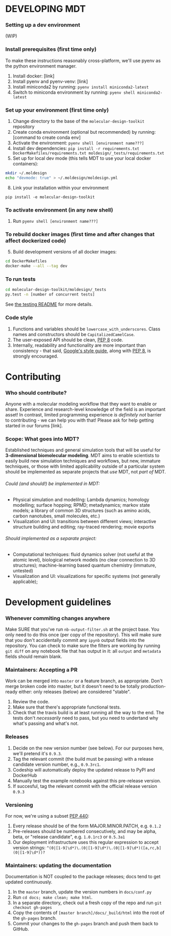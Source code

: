 # DEVELOPING MDT

### Setting up a dev environment
(WIP)

### Install prerequisites (first time only)
To make these instructions reasonably cross-platform, we'll use pyenv as the python environment manager. 
1. Install docker: [link]
2. Install pyenv and pyenv-venv: [link]
3. Install miniconda2 by running: `pyenv install miniconda2-latest`
4. Switch to miniconda environment by running: `pyenv shell miniconda2-latest`

### Set up your environment (first time only)
1. Change directory to the base of the `molecular-design-toolkit` repository
1. Create conda environment (optional but recommended) by running: [command to create conda env]
2. Activate the environment: `pyenv shell [environment name???]`
1. Install dev dependencies: `pip install -r requirements.txt DockerMakefiles/requirements.txt moldesign/_tests/requirements.txt`
2. Set up for local dev mode (this tells MDT to use your local docker containers):
```bash
mkdir ~/.moldesign
echo "devmode: true" > ~/.moldesign/moldesign.yml
```
8. Link your installation within your environment
```
pip install -e molecular-design-toolkit
```

### To activate environment (in any new shell)
1. Run `pyenv shell [environment name???]`

### To rebuild docker images (first time and after changes that affect dockerized code)
5. Build development versions of all docker images:
```bash
cd DockerMakefiles
docker-make --all --tag dev
```

### To run tests
```bash
cd molecular-design-toolkit/moldesign/_tests
py.test -n [number of concurrent tests]
```

See [the testing README](moldesign/_tests/README.md) for more details.


 
### Code style
1. Functions and variables should be `lowercase_with_underscores`. Class names and constructors should be `CapitalizedCamelCase`.
1. The user-exposed API should be clean, [PEP 8](https://www.python.org/dev/peps/pep-0008/) code.
1. Internally, readability and functionality are more important than consistency - that said,  [Google's style guide](https://google.github.io/styleguide/pyguide.html), along with [PEP 8](https://www.python.org/dev/peps/pep-0008/), is strongly encouraged.


# Contributing

### Who should contribute?
Anyone with a molecular modeling workflow that they want to enable or share. Experience and research-level knowledge of the field is an important asset! In contrast, limited programming experience *is definitely not* barrier to contributing - we can help you with that! Please ask for help getting started in our forums [link].

### Scope: What goes into MDT?
Established techniques and general simulation tools that will be useful for **3-dimensional biomolecular modeling**. MDT aims to enable scientists to easily build new simulation techniques and workflows, but new, immature techniques, or those with limited applicability outside of a particular system should be implemented as separate projects that *use* MDT, not *part of* MDT.
###### Could (and should!) be implemented in MDT:
 * Physical simulation and modelilng: Lambda dynamics; homology modelling; surface hopping; RPMD; metadynamics; markov state models; a library of common 3D structures (such as amino acids, carbon nanotubes, small molecules, etc.)
 * Visualization and UI: transitions between different views; interactive structure building and editing; ray-traced rendering; movie exports
 
###### Should implemented as a separate project:
 * Computational techniques: fluid dynamics solver (not useful at the atomic level), biological network models (no clear connection to 3D structures); machine-learning based quantum chemistry (immature, untested)
 * Visualization and UI: visualizations for specific systems (not generally applicable); 


# Development guidelines

### Whenever commiting changes anywhere

Make SURE that you've run `nb-output-filter.sh` at the project base. You only need to do this once (per copy of the repository). This will make sure that you don't accidentally commit any `ipynb` output fields into the repository. You can check to make sure the filters are working by running `git diff` on any notebook file that has output in it: all `output` and `metadata` fields should remain blank.


### Maintainers: Accepting a PR

Work can be merged into `master` or a feature branch, as appropriate. Don't merge broken code
into master, but it doesn't need to be totally production-ready either: only releases (below)
are considered "stable".

1. Review the code.
1. Make sure that there's appropriate functional tests.
1. Check that the travis build is at least running all the way to the end. The tests don't *necessarily* need to pass, but you need to undertand why  what's passing and what's not.


### Releases

1. Decide on the new version number (see below). For our purposes here, we'll pretend it's `0.9.3`.
1. Tag the relevant commit (the build must be passing) with a release candidate version number, e.g., `0.9.3rc1`.
1. Codeship will automatically deploy the updated release to PyPI and DockerHub
1. Manually test the example notebooks against this pre-release version.
1. If succesful, tag the relevant commit with the official release version `0.9.3`

### Versioning
For now, we're using a subset [PEP 440](https://www.python.org/dev/peps/pep-0440/):
1. Every release should be of the form MAJOR.MINOR.PATCH, e.g. `0.1.2`
2. Pre-releases should be numbered consecutively, and may be alpha, beta, or "release candidate", e.g. `1.0.1rc3` or `0.5.3a1`
3. Our deployment infrastructure uses this regular expression to accept version strings:
`^(0|[1-9]\d*)\.(0|[1-9]\d*)\.(0|[1-9]\d*)([a,rc,b](0|[1-9]\d*))?`

### Maintainers: updating the documentation

Documentation is NOT coupled to the package releases; docs tend to get updated continuously.

1. In the `master` branch, update the version numbers in `docs/conf.py`
1. Run `cd docs; make clean; make html`. 
1. In a separate directory, check out a fresh copy of the repo and run `git checkout gh-pages`
1. Copy the contents of `[master branch]/docs/_build/html` into the root of the `gh-pages` branch.
1. Commit your changes to the `gh-pages` branch and push them back to GitHub.
